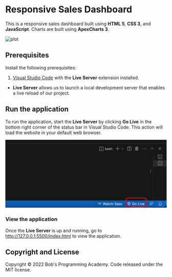 # Responsive Sales Dashboard

This is a responsive sales dashboard built using **HTML 5**, **CSS 3**, and **JavaScript**. Charts are built using **ApexCharts 3**.

![plot](https://github.com/BobsProgrammingAcademy/responsive-sales-dashboard/blob/master/images/large.png?raw=true)

## Prerequisites

Install the following prerequisites:

1. [Visual Studio Code](https://code.visualstudio.com/download) with the **Live Server** extension installed.
* **Live Server** allows us to launch a local development server that enables a live reload of our project.


## Run the application

To run the application, start the **Live Server** by clicking **Go Live** in the bottom right corner of the status bar in Visual Studio Code. This action will load the website in your default web browser. 

![plot](https://github.com/BobsProgrammingAcademy/responsive-sales-dashboard/blob/master/images/vscode.png?raw=true)

### View the application

Once the **Live Server** is up and running, go to http://127.0.0.1:5500/index.html to view the application.


## Copyright and License

Copyright © 2022 Bob's Programming Academy. Code released under the MIT license.
